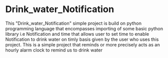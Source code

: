 # Drink_water_Notification

This "Drink_water_Notification" simple project is build on python programming language that encompasses importing of some basic python library i.e Notification and time that allows user to set time to enable Notification to drink water on timly basis given by the user who uses this project.
This is a simple project that reminds or more precisely acts as an hourly alarm clock to remind us to drink water
